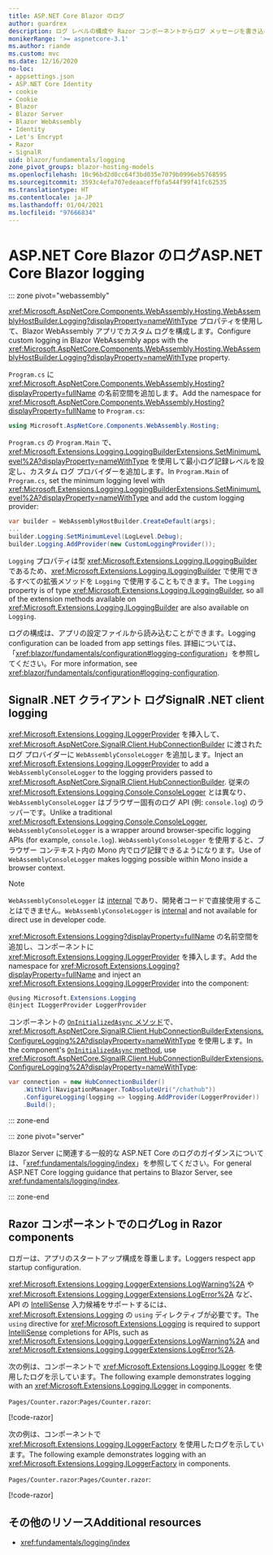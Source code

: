 ```yaml
---
title: ASP.NET Core Blazor のログ
author: guardrex
description: ログ レベルの構成や Razor コンポーネントからログ メッセージを書き込む方法など、Blazor アプリでのログ記録について説明します。
monikerRange: '>= aspnetcore-3.1'
ms.author: riande
ms.custom: mvc
ms.date: 12/16/2020
no-loc:
- appsettings.json
- ASP.NET Core Identity
- cookie
- Cookie
- Blazor
- Blazor Server
- Blazor WebAssembly
- Identity
- Let's Encrypt
- Razor
- SignalR
uid: blazor/fundamentals/logging
zone_pivot_groups: blazor-hosting-models
ms.openlocfilehash: 10c96bd2d0cc64f3bd035e7079b0996eb5768595
ms.sourcegitcommit: 3593c4efa707edeaaceffbfa544f99f41fc62535
ms.translationtype: HT
ms.contentlocale: ja-JP
ms.lasthandoff: 01/04/2021
ms.locfileid: "97666834"
---
```

# <a name="aspnet-core-no-locblazor-logging"></a><span data-ttu-id="de2a8-103">ASP.NET Core Blazor のログ</span><span class="sxs-lookup"><span data-stu-id="de2a8-103">ASP.NET Core Blazor logging</span></span>

::: zone pivot="webassembly"

<span data-ttu-id="de2a8-104"><xref:Microsoft.AspNetCore.Components.WebAssembly.Hosting.WebAssemblyHostBuilder.Logging?displayProperty=nameWithType> プロパティを使用して、Blazor WebAssembly アプリでカスタム ログを構成します。</span><span class="sxs-lookup"><span data-stu-id="de2a8-104">Configure custom logging in Blazor WebAssembly apps with the <xref:Microsoft.AspNetCore.Components.WebAssembly.Hosting.WebAssemblyHostBuilder.Logging?displayProperty=nameWithType> property.</span></span>

<span data-ttu-id="de2a8-105">`Program.cs` に <xref:Microsoft.AspNetCore.Components.WebAssembly.Hosting?displayProperty=fullName> の名前空間を追加します。</span><span class="sxs-lookup"><span data-stu-id="de2a8-105">Add the namespace for <xref:Microsoft.AspNetCore.Components.WebAssembly.Hosting?displayProperty=fullName> to `Program.cs`:</span></span>

```csharp
using Microsoft.AspNetCore.Components.WebAssembly.Hosting;
```

<span data-ttu-id="de2a8-106">`Program.cs` の `Program.Main` で、<xref:Microsoft.Extensions.Logging.LoggingBuilderExtensions.SetMinimumLevel%2A?displayProperty=nameWithType> を使用して最小ログ記録レベルを設定し、カスタム ログ プロバイダーを追加します。</span><span class="sxs-lookup"><span data-stu-id="de2a8-106">In `Program.Main` of `Program.cs`, set the minimum logging level with <xref:Microsoft.Extensions.Logging.LoggingBuilderExtensions.SetMinimumLevel%2A?displayProperty=nameWithType> and add the custom logging provider:</span></span>

```csharp
var builder = WebAssemblyHostBuilder.CreateDefault(args);
...
builder.Logging.SetMinimumLevel(LogLevel.Debug);
builder.Logging.AddProvider(new CustomLoggingProvider());
```

<span data-ttu-id="de2a8-107">`Logging` プロパティは型 <xref:Microsoft.Extensions.Logging.ILoggingBuilder> であるため、<xref:Microsoft.Extensions.Logging.ILoggingBuilder> で使用できるすべての拡張メソッドを `Logging` で使用することもできます。</span><span class="sxs-lookup"><span data-stu-id="de2a8-107">The `Logging` property is of type <xref:Microsoft.Extensions.Logging.ILoggingBuilder>, so all of the extension methods available on <xref:Microsoft.Extensions.Logging.ILoggingBuilder> are also available on `Logging`.</span></span>

<span data-ttu-id="de2a8-108">ログの構成は、アプリの設定ファイルから読み込むことができます。</span><span class="sxs-lookup"><span data-stu-id="de2a8-108">Logging configuration can be loaded from app settings files.</span></span> <span data-ttu-id="de2a8-109">詳細については、「<xref:blazor/fundamentals/configuration#logging-configuration>」を参照してください。</span><span class="sxs-lookup"><span data-stu-id="de2a8-109">For more information, see <xref:blazor/fundamentals/configuration#logging-configuration>.</span></span>

## <a name="no-locsignalr-net-client-logging"></a><span data-ttu-id="de2a8-110">SignalR .NET クライアント ログ</span><span class="sxs-lookup"><span data-stu-id="de2a8-110">SignalR .NET client logging</span></span>

<span data-ttu-id="de2a8-111"><xref:Microsoft.Extensions.Logging.ILoggerProvider> を挿入して、<xref:Microsoft.AspNetCore.SignalR.Client.HubConnectionBuilder> に渡されたログ プロバイダーに `WebAssemblyConsoleLogger` を追加します。</span><span class="sxs-lookup"><span data-stu-id="de2a8-111">Inject an <xref:Microsoft.Extensions.Logging.ILoggerProvider> to add a `WebAssemblyConsoleLogger` to the logging providers passed to <xref:Microsoft.AspNetCore.SignalR.Client.HubConnectionBuilder>.</span></span> <span data-ttu-id="de2a8-112">従来の <xref:Microsoft.Extensions.Logging.Console.ConsoleLogger> とは異なり、`WebAssemblyConsoleLogger` はブラウザー固有のログ API (例: `console.log`) のラッパーです。</span><span class="sxs-lookup"><span data-stu-id="de2a8-112">Unlike a traditional <xref:Microsoft.Extensions.Logging.Console.ConsoleLogger>, `WebAssemblyConsoleLogger` is a wrapper around browser-specific logging APIs (for example, `console.log`).</span></span> <span data-ttu-id="de2a8-113">`WebAssemblyConsoleLogger` を使用すると、ブラウザー コンテキスト内の Mono 内でログ記録できるようになります。</span><span class="sxs-lookup"><span data-stu-id="de2a8-113">Use of `WebAssemblyConsoleLogger` makes logging possible within Mono inside a browser context.</span></span>

> [!NOTE]
> <span data-ttu-id="de2a8-114">`WebAssemblyConsoleLogger` は [internal](/dotnet/csharp/language-reference/keywords/internal) であり、開発者コードで直接使用することはできません。</span><span class="sxs-lookup"><span data-stu-id="de2a8-114">`WebAssemblyConsoleLogger` is [internal](/dotnet/csharp/language-reference/keywords/internal) and not available for direct use in developer code.</span></span>

<span data-ttu-id="de2a8-115"><xref:Microsoft.Extensions.Logging?displayProperty=fullName> の名前空間を追加し、コンポーネントに <xref:Microsoft.Extensions.Logging.ILoggerProvider> を挿入します。</span><span class="sxs-lookup"><span data-stu-id="de2a8-115">Add the namespace for <xref:Microsoft.Extensions.Logging?displayProperty=fullName> and inject an <xref:Microsoft.Extensions.Logging.ILoggerProvider> into the component:</span></span>

```csharp
@using Microsoft.Extensions.Logging
@inject ILoggerProvider LoggerProvider
```

<span data-ttu-id="de2a8-116">コンポーネントの [`OnInitializedAsync` メソッド](xref:blazor/components/lifecycle#component-initialization-methods)で、<xref:Microsoft.AspNetCore.SignalR.Client.HubConnectionBuilderExtensions.ConfigureLogging%2A?displayProperty=nameWithType> を使用します。</span><span class="sxs-lookup"><span data-stu-id="de2a8-116">In the component's [`OnInitializedAsync` method](xref:blazor/components/lifecycle#component-initialization-methods), use <xref:Microsoft.AspNetCore.SignalR.Client.HubConnectionBuilderExtensions.ConfigureLogging%2A?displayProperty=nameWithType>:</span></span>

```csharp
var connection = new HubConnectionBuilder()
    .WithUrl(NavigationManager.ToAbsoluteUri("/chathub"))
    .ConfigureLogging(logging => logging.AddProvider(LoggerProvider))
    .Build();
```

::: zone-end

::: zone pivot="server"

<span data-ttu-id="de2a8-117">Blazor Server に関連する一般的な ASP.NET Core のログのガイダンスについては、「<xref:fundamentals/logging/index>」を参照してください。</span><span class="sxs-lookup"><span data-stu-id="de2a8-117">For general ASP.NET Core logging guidance that pertains to Blazor Server, see <xref:fundamentals/logging/index>.</span></span>

::: zone-end

## <a name="log-in-no-locrazor-components"></a><span data-ttu-id="de2a8-118">Razor コンポーネントでのログ</span><span class="sxs-lookup"><span data-stu-id="de2a8-118">Log in Razor components</span></span>

<span data-ttu-id="de2a8-119">ロガーは、アプリのスタートアップ構成を尊重します。</span><span class="sxs-lookup"><span data-stu-id="de2a8-119">Loggers respect app startup configuration.</span></span>

<span data-ttu-id="de2a8-120"><xref:Microsoft.Extensions.Logging.LoggerExtensions.LogWarning%2A> や <xref:Microsoft.Extensions.Logging.LoggerExtensions.LogError%2A> など、API の [IntelliSense](/visualstudio/ide/using-intellisense) 入力候補をサポートするには、<xref:Microsoft.Extensions.Logging> の `using` ディレクティブが必要です。</span><span class="sxs-lookup"><span data-stu-id="de2a8-120">The `using` directive for <xref:Microsoft.Extensions.Logging> is required to support [IntelliSense](/visualstudio/ide/using-intellisense) completions for APIs, such as <xref:Microsoft.Extensions.Logging.LoggerExtensions.LogWarning%2A> and <xref:Microsoft.Extensions.Logging.LoggerExtensions.LogError%2A>.</span></span>

<span data-ttu-id="de2a8-121">次の例は、コンポーネントで <xref:Microsoft.Extensions.Logging.ILogger> を使用したログを示しています。</span><span class="sxs-lookup"><span data-stu-id="de2a8-121">The following example demonstrates logging with an <xref:Microsoft.Extensions.Logging.ILogger> in components.</span></span>

<span data-ttu-id="de2a8-122">`Pages/Counter.razor`:</span><span class="sxs-lookup"><span data-stu-id="de2a8-122">`Pages/Counter.razor`:</span></span>

[!code-razor[](logging/samples_snapshot/Counter1.razor?highlight=3,16)]

<span data-ttu-id="de2a8-123">次の例は、コンポーネントで <xref:Microsoft.Extensions.Logging.ILoggerFactory> を使用したログを示しています。</span><span class="sxs-lookup"><span data-stu-id="de2a8-123">The following example demonstrates logging with an <xref:Microsoft.Extensions.Logging.ILoggerFactory> in components.</span></span>

<span data-ttu-id="de2a8-124">`Pages/Counter.razor`:</span><span class="sxs-lookup"><span data-stu-id="de2a8-124">`Pages/Counter.razor`:</span></span>

[!code-razor[](logging/samples_snapshot/Counter2.razor?highlight=3,16-17)]

## <a name="additional-resources"></a><span data-ttu-id="de2a8-125">その他のリソース</span><span class="sxs-lookup"><span data-stu-id="de2a8-125">Additional resources</span></span>

* <xref:fundamentals/logging/index>
